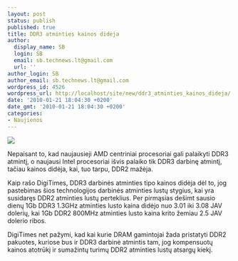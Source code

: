 ```yaml
---
layout: post
status: publish
published: true
title: DDR3 atminties kainos didėja
author:
  display_name: SB
  login: SB
  email: sb.technews.lt@gmail.com
  url: ''
author_login: SB
author_email: sb.technews.lt@gmail.com
wordpress_id: 4526
wordpress_url: http://localhost/site/new/ddr3_atminties_kainos_dideja/
date: '2010-01-21 18:04:30 +0200'
date_gmt: '2010-01-21 18:04:30 +0200'
categories:
- Naujienos
---
```

<div class="imgright"><img src="http://t0.gstatic.com/images?q=tbn:N6EU0PqJ09QLLM%3Ahttp://img.tomshardware.com/us/2008/01/11/high_end_ddr3_memory_on_the_hook/intro.jpg"  /></div>
<p>Nepaisant to, kad naujausieji AMD centriniai procesoriai gali palaikyti DDR3 atmintį, o naujausi Intel procesoriai išvis palaiko tik DDR3 darbinę atmintį, tačiau kainos didėja, kai, tuo tarpu, DDR2 mažėja.</p>
<p>Kaip rašo DigiTimes, DDR3 darbinės atminties tipo kainos didėja dėl to, jog pastebimas šios technologijos darbinės atminties lustų stygius, kai yra susidaręs DDR2 atminties lustų perteklius. Per pirmąsias dešimt sausio dienų 1Gb DDR3 1.3GHz atminties lusto kaina didėjo nuo 3.01 iki 3.08 JAV dolerių, kai 1Gb DDR2 800MHz atminties lusto kaina krito žemiau 2.5 JAV dolerio ribos.</p>
<p>DigiTimes net pažymi, kad kai kurie DRAM gamintojai žada pristatyti DDR2 pakuotes, kuriose bus ir DDR3 darbinė atmintis tam, jog kompensuotų kainos atotrūkį ir sumažintų turimų DDR2 atminties lustų atsargų kiekį.<br /></p>
